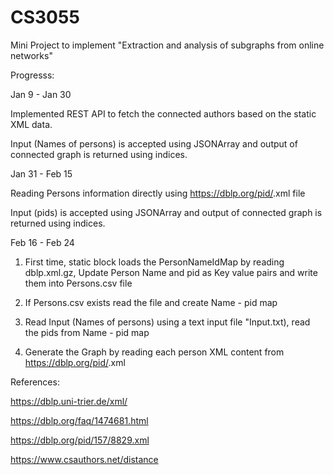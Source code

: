 # CS3055

Mini Project to implement "Extraction and analysis of subgraphs from online networks"

Progresss:

Jan 9 - Jan 30

Implemented REST API to fetch the connected authors based on the static XML data.

Input (Names of persons) is accepted using JSONArray and output of connected graph is returned using indices.

Jan 31 - Feb 15

Reading Persons information directly using https://dblp.org/pid/<pid>.xml file
  
Input (pids) is accepted using JSONArray and output of connected graph is returned using indices.

Feb 16 - Feb 24

1. First time, static block loads the PersonNameIdMap by reading dblp.xml.gz, Update Person Name and pid as Key value pairs and write them into Persons.csv file
  
2. If Persons.csv exists read the file and create Name - pid map
  
3. Read Input (Names of persons) using a text input file "Input.txt), read the pids from Name - pid map
  
4. Generate the Graph by reading each person XML content from https://dblp.org/pid/<pid>.xml


References:
  
  https://dblp.uni-trier.de/xml/
  
  https://dblp.org/faq/1474681.html
  
  https://dblp.org/pid/157/8829.xml
  
  https://www.csauthors.net/distance
